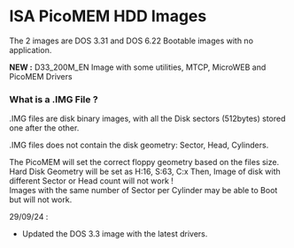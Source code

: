 # ISA PicoMEM HDD Images

The 2 images are DOS 3.31 and DOS 6.22 Bootable images with no application.

**NEW :** D33_200M_EN Image with some utilities, MTCP, MicroWEB and PicoMEM Drivers

### What is a .IMG File ?

.IMG files are disk binary images, with all the Disk sectors (512bytes) stored one after the other.<br />

.IMG files does not contain the disk geometry: Sector, Head, Cylinders.<br />

The PicoMEM will set the correct floppy geometry based on the files size.<br />
Hard Disk Geometry will be set as H:16, S:63, C:x Then, Image of disk with different Sector or Head count will not work !<br />
Images with the same number of Sector per Cylinder may be able to Boot but will not work.<br />

29/09/24 : 

- Updated the DOS 3.3 image with the latest drivers.